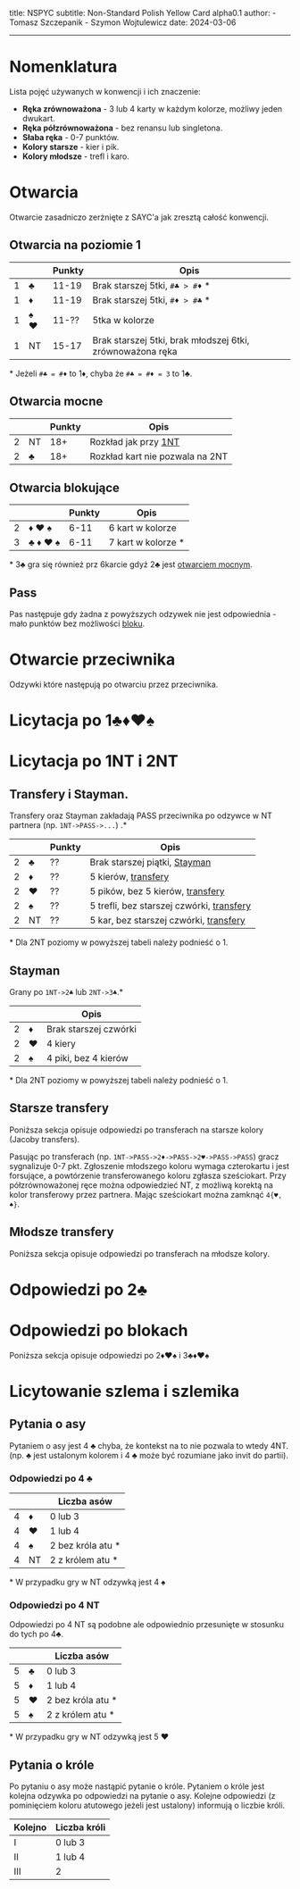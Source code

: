 title: NSPYC
subtitle: Non-Standard Polish Yellow Card alpha0.1
author: 
    - Tomasz Szczepanik
    - Szymon Wojtulewicz
date: 2024-03-06

---

# Nomenklatura

Lista pojęć używanych w konwencji i ich znaczenie:

- **Ręka zrównoważona** - 3 lub 4 karty w każdym kolorze, możliwy jeden dwukart.
- **Ręka półzrównoważona** - bez renansu lub singletona.
- **Słaba ręka** - 0-7 punktów.
- **Kolory starsze** - kier i pik.
- **Kolory młodsze** - trefl i karo.

# Otwarcia

Otwarcie zasadniczo zerżnięte z SAYC'a jak zresztą całość konwencji.

## Otwarcia na poziomie 1
<!-- TODO: ustalić granice punktowe-->
|      |      | Punkty | Opis                                                      |
|------|------|--------|-----------------------------------------------------------|
| 1    | ♣    | 11-19  | Brak starszej 5tki, `#♣ > #♦` *                           |
| 1    | ♦    | 11-19  | Brak starszej 5tki, `#♦ > #♣` *                           |
| 1    | ♠ ♥  | 11-??  | 5tka w kolorze                                            |
| 1    | NT   | 15-17  | Brak starszej 5tki, brak młodszej 6tki, zrównoważona ręka |

\* Jeżeli `#♣ = #♦` to 1♦, chyba że `#♣ = #♦ = 3` to 1♣.

## Otwarcia mocne
<!-- TODO: 3NT? -->
|      |      | Punkty | Opis                                                      |
|------|------|--------|-----------------------------------------------------------|
| 2    | NT   | 18+    | Rozkład jak przy [1NT](#otwarcia-na-poziomie-1)           |
| 2    | ♣    | 18+    | Rozkład kart nie pozwala na 2NT                           |

## Otwarcia blokujące

|      |        | Punkty | Opis                                                    |
|------|--------|--------|---------------------------------------------------------|
| 2    | ♦ ♥ ♠  | 6-11   | 6 kart w kolorze                                        |
| 3    | ♣ ♦ ♥ ♠| 6-11   | 7 kart w kolorze *                                      |

\* 3♣ gra się również prz 6karcie gdyż 2♣ jest [otwarciem mocnym](#otwarcia-mocne).

## Pass

Pas następuje gdy żadna z powyższych odzywek nie jest odpowiednia - mało punktów bez możliwości [bloku](#otwarcia-blokujące).

# Otwarcie przeciwnika

Odzywki które następują po otwarciu przez przeciwnika.

# Licytacja po 1♣♦♥♠

# Licytacja po 1NT i 2NT


## Transfery i Stayman.

Transfery oraz Stayman zakładają PASS przeciwnika po odzywce w NT partnera (np. `1NT->PASS->...`) .*

<!-- TODO: Punkty -->

|      |   | Punkty | Opis                                          |
|------|---|--------|-----------------------------------------------|
| 2    | ♣ | ??     | Brak starszej piątki, [Stayman](#stayman)     |
| 2    | ♦ | ??     | 5 kierów, [transfery](#starsze-transfery)     |
| 2    | ♥ | ??     | 5 pików, bez 5 kierów, [transfery](#starsze-transfery) |
| 2    | ♠ | ??     | 5 trefli, bez starszej czwórki, [transfery](#młodsze-transfery) |
| 2    | NT| ??     | 5 kar, bez starszej czwórki, [transfery](#młodsze-transfery) |

\* Dla 2NT poziomy w powyższej tabeli należy podnieść o 1. 

## Stayman

Grany po `1NT->2♣` lub `2NT->3♣`.*

|      |   | Opis                                                    |
|------|---|---------------------------------------------------------|
| 2    | ♦ | Brak starszej czwórki                                   |
| 2    | ♥ | 4 kiery                                                 |
| 2    | ♠ | 4 piki, bez 4 kierów                                    |


\* Dla 2NT poziomy w powyższej tabeli należy podnieść o 1. 

## Starsze transfery

Poniższa sekcja opisuje odpowiedzi po transferach na starsze kolory (Jacoby transfers).

Pasując po transferach (np. `1NT->PASS->2♦->PASS->2♥->PASS->PASS`) gracz sygnalizuje 0-7 pkt. Zgłoszenie młodszego koloru wymaga czterokartu i jest forsujące, a powtórzenie transferowanego koloru zgłasza sześciokart. Przy półzrównoważonej ręce można odpowiedzieć NT, z możliwą korektą na kolor transferowy przez partnera. Mając sześciokart można zamknąć `4{♥, ♠}`.

<!-- TODO: dodać precyzyjną tabelkę -->

## Młodsze transfery

Poniższa sekcja opisuje odpowiedzi po transferach na młodsze kolory.

<!-- TODO:  -->

# Odpowiedzi po 2♣

# Odpowiedzi po blokach

Poniższa sekcja opisuje odpowiedzi po 2♦♥♠ i 3♣♦♥♠

# Licytowanie szlema i szlemika

## Pytania o asy
Pytaniem o asy jest 4 ♣ chyba, że kontekst na to nie pozwala to wtedy 4NT. (np. ♣ jest ustalonym kolorem i 4 ♣ może być rozumiane jako invit do partii). 

### Odpowiedzi po 4 ♣

|      |   | Liczba asów                                 |
|------|---|---------------------------------------------|
| 4    | ♦ | 0 lub 3                                     |
| 4    | ♥ | 1 lub 4                                     |
| 4    | ♠ | 2 bez króla atu *                           |
| 4    | NT| 2 z królem atu *                            |

\* W przypadku gry w NT odzywką jest 4 ♠

### Odpowiedzi po 4 NT

Odpowiedzi po 4 NT są podobne ale odpowiednio przesunięte w stosunku do tych po 4♣.

|      |   | Liczba asów                                 |
|------|---|---------------------------------------------|
| 5    | ♣ | 0 lub 3                                     |
| 5    | ♦ | 1 lub 4                                     |
| 5    | ♥ | 2 bez króla atu *                           |
| 5    | ♠ | 2 z królem atu *                            |

\* W przypadku gry w NT odzywką jest 5 ♥

## Pytania o króle
Po pytaniu o asy może nastąpić pytanie o króle. Pytaniem o króle jest kolejna odzywka po odpowiedzi na pytanie o asy. Kolejne odpowiedzi (z pominięciem koloru atutowego jeżeli jest ustalony) informują o liczbie króli.

| Kolejno | Liczba króli                                |
|---------|---------------------------------------------|
|  I      | 0 lub 3                                     |
|  II     | 1 lub 4                                     |
|  III    | 2                                           |


<!-- TODO: Kiedy można pasować i jakie zasady decydują o docelowym kontrakcie -->